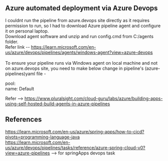 ## Azure automated deployment via Azure Devops

I couldnt run the pipeline from azure.devops site directly as it requires permission to run,
so I had to download Azure pipeline agent and configure it on personal laptop. <br /> 
Download agent software and unzip and run config.cmd from C:/agents folder. <br />
Refer link -- https://learn.microsoft.com/en-us/azure/devops/pipelines/agents/windows-agent?view=azure-devops <br />
<br />
To ensure your pipeline runs via Windows agent on local machine and not on azure.devops site,
you need to make below change in pipeline's (azure-pipelines)yaml file - <br />

pool: <br />
 name: Default <br />

Refer --> https://www.pluralsight.com/cloud-guru/labs/azure/building-apps-using-self-hosted-build-agents-in-azure-pipelines <br /> 

## References 
https://learn.microsoft.com/en-us/azure/spring-apps/how-to-cicd?pivots=programming-language-java <br />
https://learn.microsoft.com/en-us/azure/devops/pipelines/tasks/reference/azure-spring-cloud-v0?view=azure-pipelines --> for springApps devops task <br />

